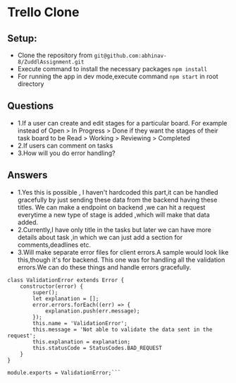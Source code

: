 # Trello Clone

## Setup:

- Clone the repository from `git@github.com:abhinav-8/ZuddlAssignment.git`
- Execute command to install the necessary packages `npm install`
- For running the app in dev mode,execute command `npm start` in root directory

## Questions
- 1.If a user can create and edit stages for a particular board. For example instead of Open > In Progress > Done if they want the stages of their task board to be Read > Working > Reviewing > Completed
- 2.If users can comment on tasks
- 3.How will you do error handling?

## Answers
- 1.Yes this is possible , I haven't hardcoded this part,it can be handled gracefully by just sending these data from the backend having these titles.
We can make a endpoint on backend ,we can hit a request everytime a new type of stage is added ,which will make that data added.
- 2.Currently,I have only title in the tasks but later we can have more details about task ,in which we can just add a section for comments,deadlines etc.
- 3.Will make separate error files for client errors.A sample would look like this,though it's for backend.
This one was for handling all the validation errors.We can do these things and handle errors gracefully.
```const { StatusCodes } = require("http-status-codes");
class ValidationError extends Error {
    constructor(error) {
        super();
        let explanation = [];
        error.errors.forEach((err) => {
            explanation.push(err.message);
        });
        this.name = 'ValidationError';
        this.message = 'Not able to validate the data sent in the request';
        this.explanation = explanation;
        this.statusCode = StatusCodes.BAD_REQUEST
    }
}

module.exports = ValidationError;```

